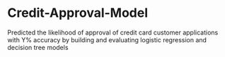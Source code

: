 # Credit-Approval-Model
Predicted the likelihood of approval of credit card customer applications with Y% accuracy by building and evaluating logistic regression and decision tree models 
